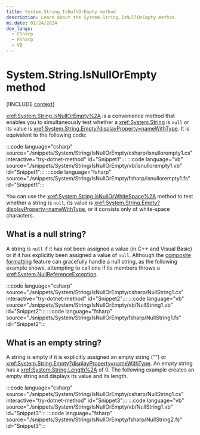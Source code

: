 ```yaml
---
title: System.String.IsNullOrEmpty method
description: Learn about the System.String.IsNullOrEmpty method.
ms.date: 01/24/2024
dev_langs:
  - CSharp
  - FSharp
  - VB
---
```

# System.String.IsNullOrEmpty method

[!INCLUDE [context](includes/context.md)]

<xref:System.String.IsNullOrEmpty%2A> is a convenience method that enables you to simultaneously test whether a <xref:System.String> is `null` or its value is <xref:System.String.Empty?displayProperty=nameWithType>. It is equivalent to the following code:

:::code language="csharp" source="./snippets/System/String/IsNullOrEmpty/csharp/isnullorempty1.cs" interactive="try-dotnet-method" id="Snippet1":::
:::code language="vb" source="./snippets/System/String/IsNullOrEmpty/vb/isnullorempty1.vb" id="Snippet1":::
:::code language="fsharp" source="./snippets/System/String/IsNullOrEmpty/fsharp/isnullorempty1.fs" id="Snippet1":::

You can use the <xref:System.String.IsNullOrWhiteSpace%2A> method to test whether a string is `null`, its value is <xref:System.String.Empty?displayProperty=nameWithType>,  or it consists only of white-space characters.

## What is a null string?

A string is `null` if it has not been assigned a value (in C++ and Visual Basic) or if it has explicitly been assigned a value of `null`. Although the [composite formatting](../../standard/base-types/composite-formatting.md) feature can gracefully handle a null string, as the following example shows, attempting to call one if its members throws a <xref:System.NullReferenceException>.

:::code language="csharp" source="./snippets/System/String/IsNullOrEmpty/csharp/NullString1.cs" interactive="try-dotnet-method" id="Snippet2":::
:::code language="vb" source="./snippets/System/String/IsNullOrEmpty/vb/NullString1.vb" id="Snippet2":::
:::code language="fsharp" source="./snippets/System/String/IsNullOrEmpty/fsharp/NullString1.fs" id="Snippet2":::

## What is an empty string?

A string is empty if it  is explicitly assigned an empty string ("") or <xref:System.String.Empty?displayProperty=nameWithType>. An empty string has a <xref:System.String.Length%2A> of 0. The following example creates an empty string and displays its value and its length.

:::code language="csharp" source="./snippets/System/String/IsNullOrEmpty/csharp/NullString1.cs" interactive="try-dotnet-method" id="Snippet3":::
:::code language="vb" source="./snippets/System/String/IsNullOrEmpty/vb/NullString1.vb" id="Snippet3":::
:::code language="fsharp" source="./snippets/System/String/IsNullOrEmpty/fsharp/NullString2.fs" id="Snippet3":::
